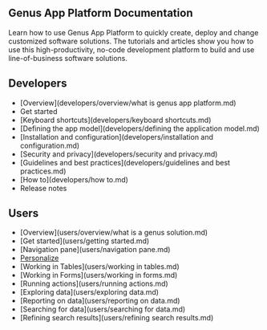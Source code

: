 ## **Genus App Platform Documentation**
Learn how to use Genus App Platform to quickly create, deploy and change customized software solutions. The tutorials and articles show you how to use this high-productivity, no-code development platform to build and use line-of-business software solutions.

## Developers
* [Overview](developers/overview/what is genus app platform.md)
* Get started
* [Keyboard shortcuts](developers/keyboard shortcuts.md)
* [Defining the app model](developers/defining the application model.md)
* [Installation and configuration](developers/installation and configuration.md)
* [Security and privacy](developers/security and privacy.md)
* [Guidelines and best practices](developers/guidelines and best practices.md)
* [How to](developers/how to.md)
* Release notes

## Users
* [Overview](users/overview/what is a genus solution.md)
* [Get started](users/getting started.md)
* [Navigation pane](users/navigation pane.md)
* [Personalize](users/personalize.md)
* [Working in Tables](users/working in tables.md)
* [Working in Forms](users/working in forms.md)
* [Running actions](users/running actions.md)
* [Exploring data](users/exploring data.md)
* [Reporting on data](users/reporting on data.md)
* [Searching for data](users/searching for data.md)
* [Refining search results](users/refining search results.md)
